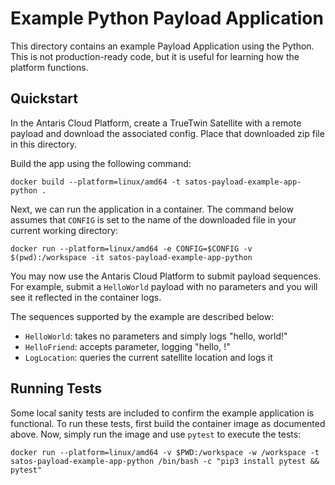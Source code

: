 # Example Python Payload Application

This directory contains an example Payload Application using the Python.
This is not production-ready code, but it is useful for learning how the platform functions.

## Quickstart

In the Antaris Cloud Platform, create a TrueTwin Satellite with a remote payload and download the associated config.
Place that downloaded zip file in this directory.

Build the app using the following command:

```
docker build --platform=linux/amd64 -t satos-payload-example-app-python .
```

Next, we can run the application in a container. The command below assumes that `CONFIG` is set to the name of the downloaded file in your current working directory:

```
docker run --platform=linux/amd64 -e CONFIG=$CONFIG -v $(pwd):/workspace -it satos-payload-example-app-python 
```

You may now use the Antaris Cloud Platform to submit payload sequences. For example, submit a `HelloWorld` payload with
no parameters and you will see it reflected in the container logs.

The sequences supported by the example are described below:
* `HelloWorld`: takes no parameters and simply logs "hello, world!"
* `HelloFriend`: accepts parameter, logging "hello, <parameter>!"
* `LogLocation`: queries the current satellite location and logs it

## Running Tests

Some local sanity tests are included to confirm the example application is functional.
To run these tests, first build the container image as documented above.
Now, simply run the image and use `pytest` to execute the tests:

```
docker run --platform=linux/amd64 -v $PWD:/workspace -w /workspace -t satos-payload-example-app-python /bin/bash -c "pip3 install pytest && pytest"
```
